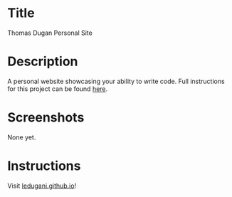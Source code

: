 # Title
Thomas Dugan Personal Site

# Description
A personal website showcasing your ability to write code. Full instructions for this project can be found [here](https://github.com/nss-nightclass-projects/personal-site-instructions).

# Screenshots
None yet.

# Instructions
Visit [ledugani.github.io](ledugani.github.io)!